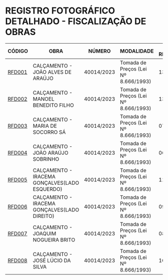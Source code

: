 # REGISTRO FOTOGRÁFICO DETALHADO - FISCALIZAÇÃO DE OBRAS

| CÓDIGO | OBRA | NÚMERO | MODALIDADE | Nº REGISTROS | DATA |
|---|---|---|---|---|---|
| [RFD001](https://github.com/NoScandalize/prefeitura-img/commit/bf68b6d241691f0167470681c0ae104aa9a383db) | CALÇAMENTO - JOÃO ALVES DE ARAÚJO | 40014/2023 | Tomada de Preços (Lei Nº 8.666/1993) | 13 | 16/04/25 |
| [RFD002](https://github.com/NoScandalize/prefeitura-img/commit/3bacb00af0815a6d7e4a68cb1ed85aecfbcfc536) | CALÇAMENTO - MANOEL BENEDITO FILHO  | 40014/2023 | Tomada de Preços (Lei Nº 8.666/1993) | 13 | 16/04/25 |
| [RFD003](https://github.com/NoScandalize/prefeitura-img/commit/d2aaa62264b4855417a7b3a3e9acb2dd386cc598) | CALÇAMENTO - MARIA DE SOCORRO SÁ | 40014/2023 | Tomada de Preços (Lei Nº 8.666/1993) | 07 | 16/04/25 |
| [RFD004](https://github.com/NoScandalize/prefeitura-img/commit/b71129c5c6b0da15ee1d0f34d1d9cdabbf870392) | CALÇAMENTO - JOÃO ARAÚJO SOBRINHO | 40014/2023 | Tomada de Preços (Lei Nº 8.666/1993) |06 | 16/04/25 |
| [RFD005](https://github.com/NoScandalize/prefeitura-img/commit/3c674423359fb5fc0a141ec15b8213ed0e87ef16) | CALÇAMENTO - IRACEMA GONÇALVES(LADO ESQUERDO) | 40014/2023 | Tomada de Preços (Lei Nº 8.666/1993) | 11 | 16/04/25 |
| [RFD006](https://github.com/NoScandalize/prefeitura-img/commit/6cf358b0dccbdfd86a759876d7852531a638df04) | CALÇAMENTO - IRACEMA GONÇALVES(LADO DIREITO) | 40014/2023 | Tomada de Preços (Lei Nº 8.666/1993) | 09 | 16/04/25 |
| [RFD007](https://github.com/NoScandalize/prefeitura-img/commit/ef8635da2d79932a8541d682a10ea5fa314a930f) | CALÇAMENTO - JOAQUIM NOGUEIRA BRITO  | 40014/2023 | Tomada de Preços (Lei Nº 8.666/1993) | 08 | 16/04/25 |
| [RFD008](https://github.com/NoScandalize/prefeitura-img/commit/5addefd60ba8d5e4e0373e76349d28e9d51716fd) | CALÇAMENTO - JOSÉ LÚCIO DA SILVA | 40014/2023 | Tomada de Preços (Lei Nº 8.666/1993) | 10 | 16/04/25 |